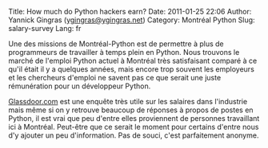 Title: How much do Python hackers earn?
Date: 2011-01-25 22:06
Author: Yannick Gingras (ygingras@ygingras.net)
Category: Montréal Python
Slug: salary-survey
Lang: fr

Une des missions de Montréal-Python est de permettre à plus de
programmeurs de travailler à temps plein en Python. Nous trouvons le
marché de l'emploi Python actuel à Montréal très satisfaisant comparé à
ce qu'il était il y a quelques années, mais encore trop souvent les
employeurs et les chercheurs d'emploi ne savent pas ce que serait une
juste rémunération pour un développeur Python.

[Glassdoor.com][] est une enquête très utile sur les salaires dans
l'industrie mais même si on y retrouve beaucoup de réponses à propos de
postes en Python, il est vrai que peu d'entre elles proviennent de
personnes travaillant ici à Montréal. Peut-être que ce serait le moment
pour certains d'entre nous d'y ajouter un peu d'information. Pas de
souci, c'est parfaitement anonyme.

  [Glassdoor.com]: http://glassdoor.com
